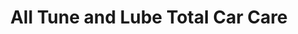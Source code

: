 ---
title: "All Tune and Lube Total Car Care"
url: /laurel/all-tune-and-lube-total-car-care/
shop: car repair
---